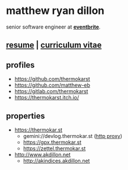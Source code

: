 # matthew ryan dillon

senior software engineer at [**eventbrite**](https://www.eventbrite.com).

## [resume](https://docs.google.com/document/d/e/2PACX-1vR44-lKPVikU7PjGKjO3vBlTXeTgULeowFSF75pHHjPPvwfKeNfU2M8YXsmURWCJGIyb2Chgst-5n7T/pub) | [curriculum vitae](https://docs.google.com/document/d/e/2PACX-1vSSAGQWRA5yENXD6BwuTDY1EAMEMws4RcxfkW6wa8Y3jddS4d0C3go4-0mJO-94FHi1X_zRg8w-Cplp/pub)

## profiles

- https://github.com/thermokarst
- https://github.com/matthew-eb
- https://gitlab.com/thermokarst
- https://thermokarst.itch.io/

## properties

- https://thermokar.st
  - gemini://devlog.thermokar.st ([http proxy](https://portal.mozz.us/gemini/devlog.thermokar.st))
  - https://gpx.thermokar.st
  - https://zettel.thermokar.st
- http://www.akdillon.net
  - http://akindices.akdillon.net

